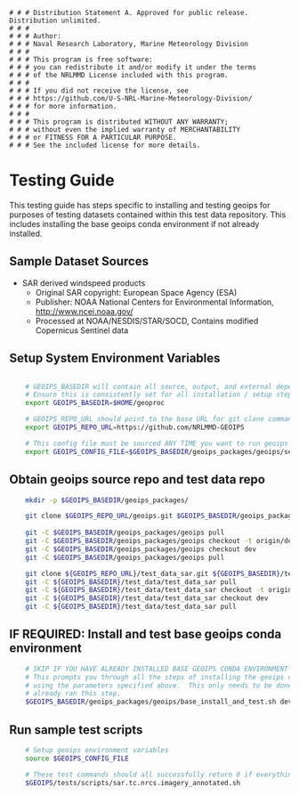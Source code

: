     # # # Distribution Statement A. Approved for public release. Distribution unlimited.
    # # # 
    # # # Author:
    # # # Naval Research Laboratory, Marine Meteorology Division
    # # # 
    # # # This program is free software:
    # # # you can redistribute it and/or modify it under the terms
    # # # of the NRLMMD License included with this program.
    # # # 
    # # # If you did not receive the license, see
    # # # https://github.com/U-S-NRL-Marine-Meteorology-Division/
    # # # for more information.
    # # # 
    # # # This program is distributed WITHOUT ANY WARRANTY;
    # # # without even the implied warranty of MERCHANTABILITY
    # # # or FITNESS FOR A PARTICULAR PURPOSE.
    # # # See the included license for more details.

Testing Guide
=============

This testing guide has steps specific to installing and testing geoips for purposes of testing datasets
contained within this test data repository.  This includes installing the base geoips conda environment
if not already installed.


Sample Dataset Sources
-----------------------

* SAR derived windspeed products
    * Original SAR copyright: European Space Agency (ESA)
    * Publisher: NOAA National Centers for Environmental Information, http://www.ncei.noaa.gov/
    * Processed at NOAA/NESDIS/STAR/SOCD, Contains modified Copernicus Sentinel data


Setup System Environment Variables
----------------------------------

```bash

    # GEOIPS_BASEDIR will contain all source, output, and external dependencies
    # Ensure this is consistently set for all installation / setup steps below
    export GEOIPS_BASEDIR=$HOME/geoproc

    # GEOIPS_REPO_URL should point to the base URL for git clone commands
    export GEOIPS_REPO_URL=https://github.com/NRLMMD-GEOIPS

    # This config file must be sourced ANY TIME you want to run geoips
    export GEOIPS_CONFIG_FILE=$GEOIPS_BASEDIR/geoips_packages/geoips/setup/config_geoips

```

Obtain geoips source repo and test data repo
---------------------------------------------
```bash
    mkdir -p $GEOIPS_BASEDIR/geoips_packages/

    git clone $GEOIPS_REPO_URL/geoips.git $GEOIPS_BASEDIR/geoips_packages/geoips
    
    git -C $GEOIPS_BASEDIR/geoips_packages/geoips pull
    git -C $GEOIPS_BASEDIR/geoips_packages/geoips checkout -t origin/dev
    git -C $GEOIPS_BASEDIR/geoips_packages/geoips checkout dev
    git -C $GEOIPS_BASEDIR/geoips_packages/geoips pull

    git clone ${GEOIPS_REPO_URL}/test_data_sar.git ${GEOIPS_BASEDIR}/test_data/test_data_sar
    git -C ${GEOIPS_BASEDIR}/test_data/test_data_sar pull
    git -C ${GEOIPS_BASEDIR}/test_data/test_data_sar checkout -t origin/dev
    git -C ${GEOIPS_BASEDIR}/test_data/test_data_sar checkout dev
    git -C ${GEOIPS_BASEDIR}/test_data/test_data_sar pull
```

IF REQUIRED: Install and test base geoips conda environment
------------------------------------------------------------
```bash
    # SKIP IF YOU HAVE ALREADY INSTALLED BASE GEOIPS CONDA ENVIRONMENT 
    # This prompts you through all the steps of installing the geoips conda environment from scratch,
    # using the parameters specified above.  This only needs to be done once per system, skip if you
    # already ran this step.
    $GEOIPS_BASEDIR/geoips_packages/geoips/base_install_and_test.sh dev
```

Run sample test scripts
-----------------------
```bash
    # Setup geoips environment variables
    source $GEOIPS_CONFIG_FILE

    # These test commands should all successfully return 0 if everything is set up properly.
    $GEOIPS/tests/scripts/sar.tc.nrcs.imagery_annotated.sh
```
